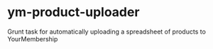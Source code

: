 # ym-product-uploader
Grunt task for automatically uploading a spreadsheet of products to YourMembership
